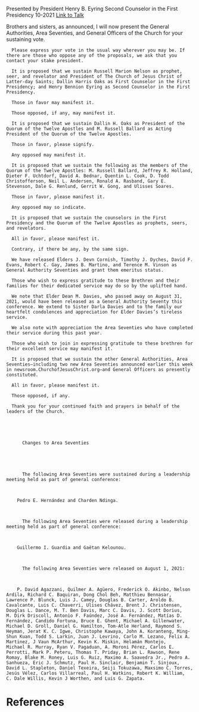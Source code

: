 Presented by President Henry B. Eyring
Second Counselor in the First Presidency
10-2021
[Link to Talk](https://www.churchofjesuschrist.org/study/general-conference/2021/10/21eyring?lang=eng)

Brothers and sisters, as announced, I will now present the General Authorities, Area Seventies, and General Officers of the Church for your sustaining vote.

      Please express your vote in the usual way wherever you may be. If there are those who oppose any of the proposals, we ask that you contact your stake president.

      It is proposed that we sustain Russell Marion Nelson as prophet, seer, and revelator and President of The Church of Jesus Christ of Latter-day Saints; Dallin Harris Oaks as First Counselor in the First Presidency; and Henry Bennion Eyring as Second Counselor in the First Presidency.

      Those in favor may manifest it.

      Those opposed, if any, may manifest it.

      It is proposed that we sustain Dallin H. Oaks as President of the Quorum of the Twelve Apostles and M. Russell Ballard as Acting President of the Quorum of the Twelve Apostles.

      Those in favor, please signify.

      Any opposed may manifest it.

      It is proposed that we sustain the following as the members of the Quorum of the Twelve Apostles: M. Russell Ballard, Jeffrey R. Holland, Dieter F. Uchtdorf, David A. Bednar, Quentin L. Cook, D. Todd Christofferson, Neil L. Andersen, Ronald A. Rasband, Gary E. Stevenson, Dale G. Renlund, Gerrit W. Gong, and Ulisses Soares.

      Those in favor, please manifest it.

      Any opposed may so indicate.

      It is proposed that we sustain the counselors in the First Presidency and the Quorum of the Twelve Apostles as prophets, seers, and revelators.

      All in favor, please manifest it.

      Contrary, if there be any, by the same sign.

      We have released Elders J. Devn Cornish, Timothy J. Dyches, David F. Evans, Robert C. Gay, James B. Martino, and Terence M. Vinson as General Authority Seventies and grant them emeritus status.

      Those who wish to express gratitude to these Brethren and their families for their dedicated service may do so by the uplifted hand.

      We note that Elder Dean M. Davies, who passed away on August 31, 2021, would have been released as a General Authority Seventy this conference. We extend to Sister Darla Davies and to the family our heartfelt condolences and appreciation for Elder Davies’s tireless service.

      We also note with appreciation the Area Seventies who have completed their service during this past year.

      Those who wish to join in expressing gratitude to these brethren for their excellent service may manifest it.

      It is proposed that we sustain the other General Authorities, Area Seventies—including two new Area Seventies announced earlier this week in newsroom.ChurchofJesusChrist.org—and General Officers as presently constituted.

      All in favor, please manifest it.

      Those opposed, if any.

      Thank you for your continued faith and prayers in behalf of the leaders of the Church.

      

        

          Changes to Area Seventies

        

        

          The following Area Seventies were sustained during a leadership meeting held as part of general conference:

        

        Pedro E. Hernández and Charden Ndinga.

        

          The following Area Seventies were released during a leadership meeting held as part of general conference:

        

        Guillermo I. Guardia and Gaëtan Kelounou.

        

          The following Area Seventies were released on August 1, 2021:

        

        P. David Agazzani, Quilmer A. Agüero, Frederick O. Akinbo, Nelson Ardila, Richard C. Baquiran, Dong Chol Beh, Matthieu Bennasar, Lawrence P. Blunck, Luis J. Camey, Douglas B. Carter, Aroldo B. Cavalcante, Luis C. Chaverri, Ulises Chávez, Brent J. Christensen, Douglas L. Dance, M. T. Ben Davis, Marc C. Davis, J. Scott Dorius, M. Dirk Driscoll, Antonio F. Faúndez, José A. Fernández, Matías D. Fernández, Candido Fortuna, Bruce E. Ghent, Michael A. Gillenwater, Michael D. Groll, Daniel G. Hamilton, Tom-Atle Herland, Raymond S. Heyman, Jerat K. C. Igwe, Christophe Kawaya, John A. Koranteng, Ming-Shun Kuan, Todd S. Larkin, Juan J. Levrino, Carlo M. Lezano, Felix A. Martinez, J Vaun McArthur, Kevin K. Miskin, Helamán Montejo, Michael R. Murray, Ryan V. Pagaduan, A. Moroni Pérez, Carlos E. Perrotti, Mark P. Peteru, Thomas T. Priday, Brian L. Rawson, Rene Romay, Blake M. Roney, Luis G. Ruiz, Maximo A. Saavedra Jr., Pedro A. Sanhueza, Eric J. Schmutz, Paul H. Sinclair, Benjamin T. Sinjoux, David L. Stapleton, Daniel Texeira, Seiji Tokuzawa, Maxsimo C. Torres, Jesús Vélez, Carlos Villarreal, Paul H. Watkins, Robert K. William, C. Dale Willis, Kevin J Worthen, and Luis G. Zapata.

# References
